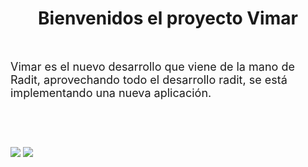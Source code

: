 
<h1 style="text-align: center;">Bienvenidos el proyecto Vimar</h1>
<p>&nbsp;</p>
<p><span style="font-size: large;">Vimar es el nuevo desarrollo que viene de la mano de Radit, aprovechando todo el desarrollo radit, se est&aacute; implementando una nueva aplicaci&oacute;n.&nbsp;</span></p>
<p>&nbsp;</p>
<p>&nbsp;</p>

<a> <img src="https://github.com/valgaba21/vimar/blob/master/screenshots/pan2.jpg"  style="max-width:100%;"></a>
<a> <img src="https://github.com/valgaba21/vimar/blob/master/screenshots/pan1.jpg"  style="max-width:100%;"></a>
